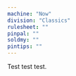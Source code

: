 ```yaml
---
machine: "Now"
division: "Classics"
rulesheet: ""
pinpal: ""
soldmy: ""
pintips: ""
---
```


Test test test.